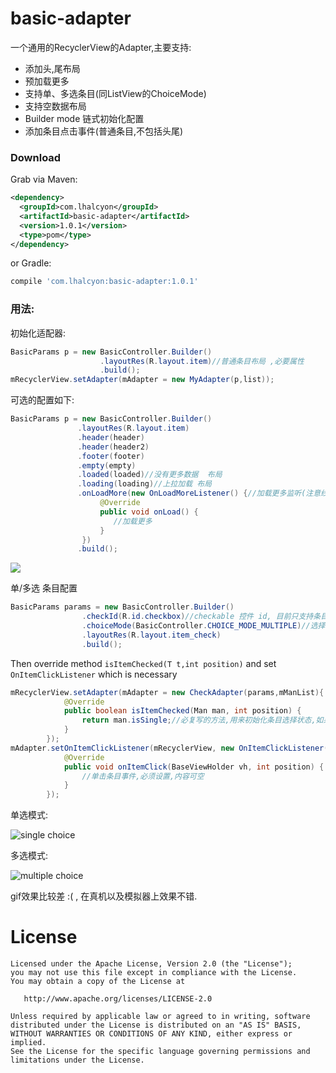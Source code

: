 # basic-adapter



 一个通用的RecyclerView的Adapter,主要支持:

* 添加头,尾布局
* 预加载更多
* 支持单、多选条目(同ListView的ChoiceMode)
* 支持空数据布局
* Builder mode 链式初始化配置
* 添加条目点击事件(普通条目,不包括头尾)



### Download

Grab via Maven:

```xml
<dependency>
  <groupId>com.lhalcyon</groupId>
  <artifactId>basic-adapter</artifactId>
  <version>1.0.1</version>
  <type>pom</type>
</dependency>
```

or Gradle:

```groovy
compile 'com.lhalcyon:basic-adapter:1.0.1' 
```



### 用法:

初始化适配器:

```java
BasicParams p = new BasicController.Builder()
					.layoutRes(R.layout.item)//普通条目布局 ,必要属性
					.build();
mRecyclerView.setAdapter(mAdapter = new MyAdapter(p,list));
```

 可选的配置如下:

```java
BasicParams p = new BasicController.Builder()
               .layoutRes(R.layout.item)
               .header(header)
               .header(header2)
               .footer(footer)
               .empty(empty)
               .loaded(loaded)//没有更多数据  布局
               .loading(loading)//上拉加载 布局
               .onLoadMore(new OnLoadMoreListener() {//加载更多监听(注意线程)
                    @Override
                    public void onLoad() {
                       //加载更多
                    }
                })
               .build();        
```

![](https://github.com/lhalcyon/basic-adapter/raw/master/art/recycler-regular.gif)



单/多选 条目配置

```java
BasicParams params = new BasicController.Builder()
                .checkId(R.id.checkbox)//checkable 控件 id, 目前只支持条目id唯一
                .choiceMode(BasicController.CHOICE_MODE_MULTIPLE)//选择模式 单选,多,无
                .layoutRes(R.layout.item_check)
                .build();
```

Then  override method  `isItemChecked(T t,int position)` and set `OnItemClickListener` which is necessary

```java
mRecyclerView.setAdapter(mAdapter = new CheckAdapter(params,mManList){
            @Override
            public boolean isItemChecked(Man man, int position) {
                return man.isSingle;//必复写的方法,用来初始化条目选择状态,如果适配器为单选,此方法却有多个条目返回true,则只有最后一个返回true的条目是选中的.
            }
        });
mAdapter.setOnItemClickListener(mRecyclerView, new OnItemClickListener() {
            @Override
            public void onItemClick(BaseViewHolder vh, int position) {
                //单击条目事件,必须设置,内容可空
            }
        });
```

单选模式:

![single choice](https://github.com/lhalcyon/basic-adapter/raw/master/art/recycler-check-single.gif)



多选模式:

![multiple choice](https://github.com/lhalcyon/basic-adapter/raw/master/art/recycler-check-multiple.gif)

 gif效果比较差 :(  , 在真机以及模拟器上效果不错.



# License

```
Licensed under the Apache License, Version 2.0 (the "License");
you may not use this file except in compliance with the License.
You may obtain a copy of the License at

   http://www.apache.org/licenses/LICENSE-2.0

Unless required by applicable law or agreed to in writing, software
distributed under the License is distributed on an "AS IS" BASIS,
WITHOUT WARRANTIES OR CONDITIONS OF ANY KIND, either express or implied.
See the License for the specific language governing permissions and
limitations under the License.
```